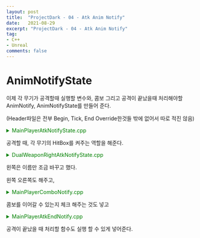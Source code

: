 ```yaml
---
layout: post
title:  "ProjectDark - 04 - Atk Anim Notify"
date:   2021-08-29
excerpt: "ProjectDark - 04 - Atk Anim Notify"
tag:
- C++
- Unreal
comments: false
---
```


# AnimNotifyState

이제 각 무기가 공격할때 실행할 변수와, 콤보 그리고 공격이 끝났을때 처리해야할 AnimNotify, AnimNotifyState를 만들어 준다.


(Header파일은 전부 Begin, Tick, End Override한것들 밖에 없어서 따로 적진 않음)
<details>
<summary style="color:green">MainPlayerAtkNotifyState.cpp</summary>
<div markdown="1">

```
// Fill out your copyright notice in the Description page of Project Settings.


#include "MainPlayerAtkNotifyState.h"

#include "MainPlayer.h"

void UMainPlayerAtkNotifyState::NotifyBegin(USkeletalMeshComponent* MeshComp, UAnimSequenceBase* Animation, float TotalDuration)
{
	Super::NotifyBegin(MeshComp, Animation, TotalDuration);

	AActor* Player = MeshComp->GetOwner();
	if (Player)
	{
		AMainPlayer* MainPlayer = Cast<AMainPlayer>(Player);
		if (MainPlayer)
		{
			MainPlayer->AttackStart();
		}
	}
}

void UMainPlayerAtkNotifyState::NotifyTick(USkeletalMeshComponent* MeshComp, UAnimSequenceBase* Animation, float FrameDeltaTime)
{
	Super::NotifyTick(MeshComp, Animation, FrameDeltaTime);
}

void UMainPlayerAtkNotifyState::NotifyEnd(USkeletalMeshComponent* MeshComp, UAnimSequenceBase* Animation)
{
	Super::NotifyEnd(MeshComp, Animation);

	AActor* Player = MeshComp->GetOwner();
	if (Player)
	{
		AMainPlayer* MainPlayer = Cast<AMainPlayer>(Player);
		if (MainPlayer)
		{
			MainPlayer->AttackEnd();
		}
	}
}
```

</div>
</details>

공격할 때, 각 무기의 HitBox를 켜주는 역할을 해준다.

<details>
<summary style="color:green">DualWeaponRightAtkNotifyState.cpp</summary>
<div markdown="1">

```
// Fill out your copyright notice in the Description page of Project Settings.


#include "DualWeaponRightAtkNotifyState.h"

#include "MainPlayer.h"

void UDualWeaponRightAtkNotifyState::NotifyBegin(USkeletalMeshComponent* MeshComp, UAnimSequenceBase* Animation, float TotalDuration)
{
	Super::NotifyBegin(MeshComp, Animation, TotalDuration);

	AActor* PlayerActor = MeshComp->GetOwner();

	if (PlayerActor)
	{
		AMainPlayer* MainPlayer = Cast<AMainPlayer>(PlayerActor);
		if (MainPlayer)
		{
			MainPlayer->AttackStartRight();
		}
	}
}

void UDualWeaponRightAtkNotifyState::NotifyTick(USkeletalMeshComponent* MeshComp, UAnimSequenceBase* Animation, float FrameDeltaTime)
{
	Super::NotifyTick(MeshComp, Animation, FrameDeltaTime);
}

void UDualWeaponRightAtkNotifyState::NotifyEnd(USkeletalMeshComponent* MeshComp, UAnimSequenceBase* Animation)
{
	Super::NotifyEnd(MeshComp, Animation);

	AActor* PlayerActor = MeshComp->GetOwner();

	if (PlayerActor)
	{
		AMainPlayer* MainPlayer = Cast<AMainPlayer>(PlayerActor);
		if (MainPlayer)
		{
			MainPlayer->AttackEndRight();
		}
	}
}

```

</div>
</details>

왼쪽은 이름만 조금 바꾸고 했다.

왼쪽 오른쪽도 해주고,

<details>
<summary style="color:green">MainPlayerComboNotify.cpp</summary>
<div markdown="1">

```
#include "MainPlayerComboNotify.h"

#include "MainPlayer.h"

void UMainPlayerComboNotify::Notify(USkeletalMeshComponent* MeshComp, UAnimSequenceBase* Animation)
{
	Super::Notify(MeshComp, Animation);
	AActor* Player = MeshComp->GetOwner();

	if (Player)
	{
		AMainPlayer* MainPlayer = Cast<AMainPlayer>(Player);
		if (MainPlayer)
		{
			MainPlayer->ComboAttachNotify();
		}
	}
}
```

</div>
</details>

콤보를 이어갈 수 있는지 체크 해주는 것도 넣고

<details>
<summary style="color:green">MainPlayerAtkEndNotify.cpp</summary>
<div markdown="1">

```
#include "MainPlayerAtkEndNotify.h"

#include "MainPlayer.h"

void UMainPlayerAtkEndNotify::Notify(USkeletalMeshComponent* MeshComp, UAnimSequenceBase* Animation)
{
	Super::Notify(MeshComp, Animation);

	AActor* PlayerActor = MeshComp->GetOwner();

	if (PlayerActor)
	{
		AMainPlayer* MainPlayer = Cast<AMainPlayer>(PlayerActor);

		if (MainPlayer)
		{
			MainPlayer->AttackEndNotify();
		}
	}
}
```

</div>
</details>

공격이 끝났을 때 처리할 함수도 실행 할 수 있게 넣어준다.
